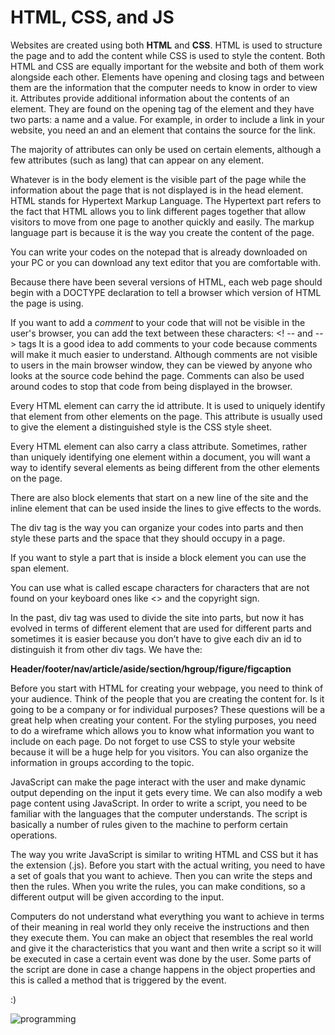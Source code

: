 # HTML, CSS, and JS

Websites are created using both **HTML** and **CSS**. HTML is used to structure the page and to add the content while CSS is used to style the content. Both HTML and CSS are equally important for the website and both of them work alongside each other. Elements have opening and closing tags and between them are the information that the computer needs to know in order to view it. Attributes provide additional information about the contents of an element. They are found on the opening tag of the element and they have two parts: a name and a value. For example, in order to include a link in your website, you need an <a>and an element that contains the source for the link.
 

<a src=””> </a>

 The majority of attributes can only be used on certain elements, although a few attributes (such as lang) that can appear on any element. 
 
Whatever is in the body element is the visible part of the page while the information about the page that is not displayed is in the head element. HTML stands for Hypertext Markup Language. The Hypertext part refers to the fact that HTML allows you to link different pages together that allow visitors to move from one page to another quickly and easily. The markup language part is because it is the way you create the content of the page.

You can write your codes on the notepad that is already downloaded on your PC or you can download any text editor that you are comfortable with.

Because there have been several versions of HTML, each web page should begin with a DOCTYPE declaration to tell a browser which version of HTML the page is using.

If you want to add a *comment* to your code that will not be visible in the user's browser, you can add the text between these characters: <! -- and --> tags It is a good idea to add comments to your code because comments will make it much easier to understand. Although comments are not visible to users in the main browser window, they can be viewed by anyone who looks at the source code behind the page. Comments can also be used around codes to stop that code from being displayed in the browser.

Every HTML element can carry the id attribute. It is used to uniquely identify that element from other elements on the page. This attribute is usually used to give the element a distinguished style is the CSS style sheet.

Every HTML element can also carry a class attribute. Sometimes, rather than uniquely identifying one element within a document, you will want a way to identify several elements as being different from the other elements on the page.

There are also block elements that start on a new line of the site and the inline element that can be used inside the lines to give effects to the words.

The div tag is the way you can organize your codes into parts and then style these parts and the space that they should occupy in a page.

If you want to style a part that is inside a block element you can use the span element.

You can use what is called escape characters for characters that are not found on your keyboard ones like <> and the copyright sign.


In the past, div tag was used to divide the site into parts, but now it has evolved in terms of different element that are used for different parts and sometimes it is easier because you don’t have to give each div an id to distinguish it from other div tags. We have the:

**Header/footer/nav/article/aside/section/hgroup/figure/figcaption**

Before you start with HTML for creating your webpage, you need to think of your audience. Think of the people that you are creating the content for. Is it going to be a company or for individual purposes? These questions will be a great help when creating your content. For the styling purposes, you need to do a wireframe which allows you to know what information you want to include on each page. Do not forget to use CSS to style your website because it will be a huge help for you visitors. You can also organize the information in groups according to the topic.

JavaScript can make the page interact with the user and make dynamic output depending on the input it gets every time. We can also modify a web page content using JavaScript. In order to write a script, you need to be familiar with the languages that the computer understands. The script is basically a number of rules given to the machine to perform certain operations.

The way you write JavaScript is similar to writing HTML and CSS but it has the extension (.js). Before you start with the actual writing, you need to have a set of goals that you want to achieve. Then you can write the steps and then the rules. When you write the rules, you can make conditions, so a different output will be given according to the input. 

Computers do not understand what everything you want to achieve in terms of their meaning in real world they only receive the instructions and then they execute them. You can make an object that resembles the real world and give it the characteristics that you want and then write a script so it will be executed in case a certain event was done by the user. Some parts of the script are done in case a change happens in the object properties and this is called a method that is triggered by the event.

:)

![programming](https://cdn-media-1.freecodecamp.org/images/0*ngXgBNNdx6iiWP8q.png)
